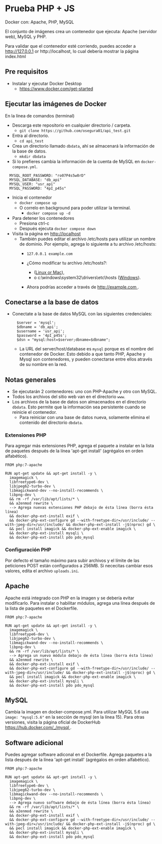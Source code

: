 # Prueba PHP + JS

Docker con: Apache, PHP, MySQL

El conjunto de imágenes crea un contenedor que ejecuta: Apache (servidor web), MySQL y PHP.

Para validar que el contenedor esté corriendo, puedes acceder a http://127.0.0.1 or http://localhost, lo cual debería mostrar la página index.html

## Pre requisitos
- Instalar y ejecutar Docker Desktop
  - [https://www.docker.com/get-started ](https://www.docker.com/get-started)

## Ejecutar las imágenes de Docker
En la línea de comandos (terminal)
- Descarga este repositorio en cualquier directorio / carpeta.
  - `git clone https://github.com/osegura01/api_test.git`
- Entra al directorio.
  - `cd api_test`
- Crea un directorio llamado `dbdata`, ahí se almacenará la información de la base de datos.
  - `mkdir dbdata`
- Si lo prefieres cambia la información de la cuenta de MySQL en `docker-compose.yml`.
 
```
  MYSQL_ROOT_PASSWORD: "ro07P4s5w0rD"
  MYSQL_DATABASE: "db_api"
  MYSQL_USER: "usr_api"
  MYSQL_PASSWORD: "4pI_p45s"
```

- Inicia el contenedor
  - `docker compose up`
  - O correlo en background para poder utilizar la terminal.
    - `docker compose up -d`
- Para detener los contenedores
  - Presiona ctrl-c
  - Después ejecuta `docker compose down`
- Visita la página en [http://localhost ](http://localhost)
  - También puedes editar el archivo /etc/hosts para utilizar un nombre de dominio. Por ejemplo, agrega lo siguiente a tu archivo /etc/hosts:
    - `127.0.0.1 example.com`
    - ¿Cómo modificar tu archivo /etc/hosts?:
      - ([Linux or Mac](https://www.makeuseof.com/tag/modify-manage-hosts-file-linux/)), 
      - o c:\windows\system32\drivers\etc\hosts ([Windows](https://www.howtogeek.com/howto/27350/beginner-geek-how-to-edit-your-hosts-file/)).

    - Ahora podrías acceder a través de [http://example.com ](http://example.com).

## Conectarse a la base de datos
- Conectate a la base de datos MySQL con las siguientes credenciales:

  ```
    $server = 'mysql';
    $dbname = 'db_api';
    $username = 'usr_api';
    $password = '4pI_p45s';
    $dsn = "mysql:host=$server;dbname=$dbname";

  ```
  - La URL del server/host/database es `mysql` porque es el nombre del contenedor de Docker. Esto debido a que tanto PHP, Apache y Mysql son contenedores, y pueden conectarse entre ellos através de su nombre en la red.

## Notas generales
- Se ejecutarán 2 contenedores: uno con PHP-Apache y otro con MySQL.
- Todos los archivos del sitio web van en el directorio `www`.
- Los archivos de la base de datos son almacenados en el directorio `dbdata`. Esto permite que la información sea persistente cuando se reinicie el contenedor.
  - Para reiniciar con una base de datos nueva, solamente elimina el contenido del directorio `dbdata`.

### Extensiones PHP
Para agregar más extensiones PHP, agrega el paquete a instalar en la lista de paquetes después de la línea 'apt-get install' (agrégalos en orden alfabético).
```
FROM php:7-apache

RUN apt-get update && apt-get install -y \
  imagemagick \
  libfreetype6-dev \
  libjpeg62-turbo-dev \
  libmagickwand-dev --no-install-recommends \
  libpng-dev \
  && rm -rf /var/lib/apt/lists/* \
  && a2enmod rewrite \
  --> Agrega nuevas extensiones PHP debajo de ésta línea (borra ésta línea)
  && docker-php-ext-install exif \
  && docker-php-ext-configure gd --with-freetype-dir=/usr/include/ --with-jpeg-dir=/usr/include/ && docker-php-ext-install -j$(nproc) gd \
  && pecl install imagick && docker-php-ext-enable imagick \
  && docker-php-ext-install mysqli \
  && docker-php-ext-install pdo pdo_mysql

```

### Configuración PHP
Por defecto el tamaño máximo para subir archivos y el límite de las peticiones POST están configurados a 256MB. Si nececitas cambiar esos valores, edita el archivo `uploads.ini`.


## Apache
Apache está integrado con PHP en la imagen y se debería evitar modificarlo. Para instalar o habilitar módulos, agrega una línea después de la lista de paquetes en el Dockerfile.

```
FROM php:7-apache

RUN apt-get update && apt-get install -y \
  imagemagick \
  libfreetype6-dev \
  libjpeg62-turbo-dev \
  libmagickwand-dev --no-install-recommends \
  libpng-dev \
  && rm -rf /var/lib/apt/lists/* \
  --> Agrega un nuevo módulo debajo de ésta línea (borra ésta línea)
  && a2enmod rewrite \
  && docker-php-ext-install exif \
  && docker-php-ext-configure gd --with-freetype-dir=/usr/include/ --with-jpeg-dir=/usr/include/ && docker-php-ext-install -j$(nproc) gd \
  && pecl install imagick && docker-php-ext-enable imagick \
  && docker-php-ext-install mysqli \
  && docker-php-ext-install pdo pdo_mysql

```

## MySQL
Cambia la imagen en docker-compose.yml. Para utilizar MySQL 5.6 usa `image:
"mysql:5.6"` en la sección de mysql (en la línea 15). Para otras versiones, visita la página oficial de DockerHub [https://hub.docker.com/_/mysql ](https://hub.docker.com/_/mysql).

## Software adicional
Puedes agregar software adiconal en el Dockerfile. Agrega paquetes a la lista después de la línea 'apt-get install' (agrégalos en orden alfabético).

```
FROM php:7-apache

RUN apt-get update && apt-get install -y \
  imagemagick \
  libfreetype6-dev \
  libjpeg62-turbo-dev \
  libmagickwand-dev --no-install-recommends \
  libpng-dev \
  --> Agrega nuevo software debajo de ésta línea (borra ésta línea)
  && rm -rf /var/lib/apt/lists/* \
  && a2enmod rewrite \
  && docker-php-ext-install exif \
  && docker-php-ext-configure gd --with-freetype-dir=/usr/include/ --with-jpeg-dir=/usr/include/ && docker-php-ext-install -j$(nproc) gd \
  && pecl install imagick && docker-php-ext-enable imagick \
  && docker-php-ext-install mysqli \
  && docker-php-ext-install pdo pdo_mysql

```
